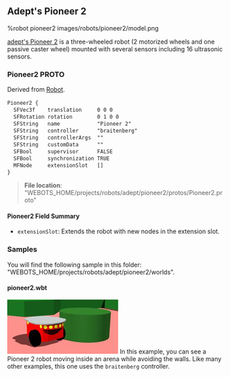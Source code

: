 ## Adept's Pioneer 2

%robot pioneer2 images/robots/pioneer2/model.png

[adept's Pioneer 2](https://www.adept.com/) is a three-wheeled robot (2 motorized wheels and one passive caster wheel) mounted with several sensors including 16 ultrasonic sensors.

### Pioneer2 PROTO

Derived from [Robot](../reference/robot.md).

```
Pioneer2 {
  SFVec3f    translation     0 0 0
  SFRotation rotation        0 1 0 0
  SFString   name            "Pioneer 2"
  SFString   controller      "braitenberg"
  SFString   controllerArgs  ""
  SFString   customData      ""
  SFBool     supervisor      FALSE
  SFBool     synchronization TRUE
  MFNode     extensionSlot   []
}
```

> **File location**: "WEBOTS\_HOME/projects/robots/adept/pioneer2/protos/Pioneer2.proto"

#### Pioneer2 Field Summary

- `extensionSlot`: Extends the robot with new nodes in the extension slot.

### Samples

You will find the following sample in this folder: "WEBOTS\_HOME/projects/robots/adept/pioneer2/worlds".

#### pioneer2.wbt

![pioneer2.wbt.png](images/robots/pioneer2/pioneer2.wbt.thumbnail.jpg) In this example, you can see a Pioneer 2 robot moving inside an arena while avoiding the walls.
Like many other examples, this one uses the `braitenberg` controller.
